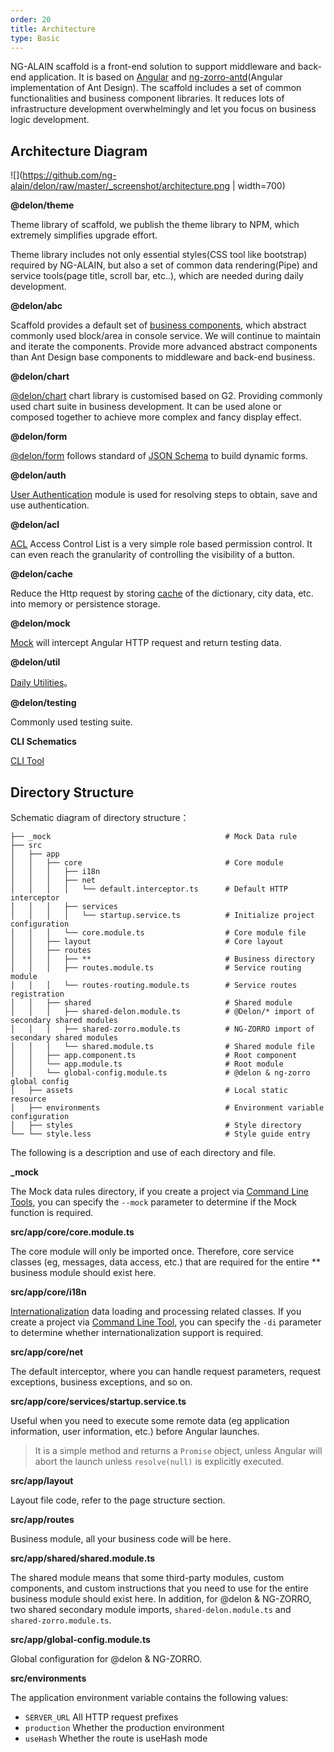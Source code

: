 ```yaml
---
order: 20
title: Architecture
type: Basic
---
```


NG-ALAIN scaffold is a front-end solution to support middleware and back-end application. It is based on [Angular](https://angular.io/) and [ng-zorro-antd](https://ng.ant.design/docs/introduce/en)(Angular implementation of Ant Design). The scaffold includes a set of common functionalities and business component libraries. It reduces lots of infrastructure development overwhelmingly and let you focus on business logic development.

## Architecture Diagram

![](https://github.com/ng-alain/delon/raw/master/_screenshot/architecture.png | width=700)

**@delon/theme**

Theme library of scaffold, we publish the theme library to NPM, which extremely simplifies upgrade effort.

Theme library includes not only essential styles(CSS tool like bootstrap) required by NG-ALAIN, but also a set of common data rendering(Pipe) and service tools(page title, scroll bar, etc..), which are needed during daily development.

**@delon/abc**

Scaffold provides a default set of [business components](/components/), which abstract commonly used block/area in console service. We will continue to maintain and iterate the components. Provide more advanced abstract components than Ant Design base components to middleware and back-end business.

**@delon/chart**

[@delon/chart](/chart) chart library is customised based on G2. Providing commonly used chart suite in business development. It can be used alone or composed together to achieve more complex and fancy display effect.

**@delon/form**

[@delon/form](/form) follows standard of [JSON Schema](http://json-schema.org/) to build dynamic forms.

**@delon/auth**

[User Authentication](/auth) module is used for resolving steps to obtain, save and use authentication.

**@delon/acl**

[ACL](/acl) Access Control List is a very simple role based permission control. It can even reach the granularity of controlling the visibility of a button.

**@delon/cache**

Reduce the Http request by storing [cache](/cache) of the dictionary, city data, etc. into memory or persistence storage.

**@delon/mock**

[Mock](/mock) will intercept Angular HTTP request and return testing data.

**@delon/util**

[Daily Utilities](/util)。

**@delon/testing**

Commonly used testing suite.

**CLI Schematics**

[CLI Tool](/cli)

## Directory Structure

Schematic diagram of directory structure：

```
├── _mock                                       # Mock Data rule
├── src
│   ├── app
│   │   ├── core                                # Core module
│   │   │   ├── i18n
│   │   │   ├── net
│   │   │   │   └── default.interceptor.ts      # Default HTTP interceptor
│   │   │   ├── services
│   │   │   │   └── startup.service.ts          # Initialize project configuration
│   │   │   └── core.module.ts                  # Core module file
│   │   ├── layout                              # Core layout
│   │   ├── routes
│   │   │   ├── **                              # Business directory
│   │   │   ├── routes.module.ts                # Service routing module
│   │   │   └── routes-routing.module.ts        # Service routes registration
│   │   ├── shared                              # Shared module
│   │   │   ├── shared-delon.module.ts          # @Delon/* import of secondary shared modules
│   │   │   ├── shared-zorro.module.ts          # NG-ZORRO import of secondary shared modules
│   │   │   └── shared.module.ts                # Shared module file
│   │   ├── app.component.ts                    # Root component
│   │   └── app.module.ts                       # Root module
│   │   └── global-config.module.ts             # @delon & ng-zorro global config
│   ├── assets                                  # Local static resource
│   ├── environments                            # Environment variable configuration
│   ├── styles                                  # Style directory
└── └── style.less                              # Style guide entry
```

The following is a description and use of each directory and file.

**_mock**

The Mock data rules directory, if you create a project via [Command Line Tools](/cli), you can specify the `--mock` parameter to determine if the Mock function is required.

**src/app/core/core.module.ts**

The core module will only be imported once. Therefore, core service classes (eg, messages, data access, etc.) that are required for the entire ** business module should exist here.

**src/app/core/i18n**

[Internationalization](/docs/i18n) data loading and processing related classes. If you create a project via [Command Line Tool](/cli), you can specify the `-di` parameter to determine whether internationalization support is required.

**src/app/core/net**

The default interceptor, where you can handle request parameters, request exceptions, business exceptions, and so on.

**src/app/core/services/startup.service.ts**

Useful when you need to execute some remote data (eg application information, user information, etc.) before Angular launches.

> It is a simple method and returns a `Promise` object, unless Angular will abort the launch unless `resolve(null)` is explicitly executed.

**src/app/layout**

Layout file code, refer to the page structure section.

**src/app/routes**

Business module, all your business code will be here.

**src/app/shared/shared.module.ts**

The shared module means that some third-party modules, custom components, and custom instructions that you need to use for the entire business module should exist here. In addition, for @delon & NG-ZORRO, two shared secondary module imports, `shared-delon.module.ts` and` shared-zorro.module.ts`.

**src/app/global-config.module.ts**

Global configuration for @delon & NG-ZORRO.

**src/environments**

The application environment variable contains the following values:

- `SERVER_URL` All HTTP request prefixes
- `production` Whether the production environment
- `useHash` Whether the route is useHash mode
